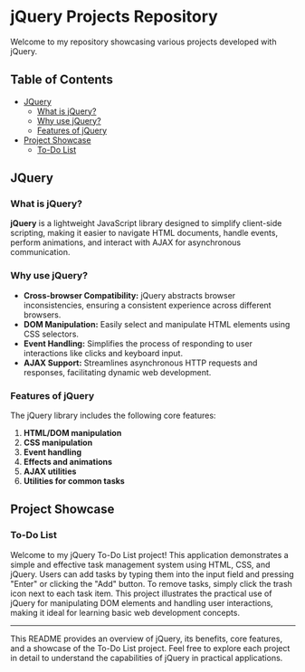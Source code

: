 # jQuery Projects Repository

Welcome to my repository showcasing various projects developed with jQuery.

## Table of Contents

- [JQuery](#jQuery)
  - [What is jQuery?](#what-is-jquery)
  - [Why use jQuery?](#why-use-jquery)
  - [Features of jQuery](#features-of-jquery)
- [Project Showcase](#project-showcase)
  - [To-Do List](#to-do-list)

## JQuery

### What is jQuery?

**jQuery** is a lightweight JavaScript library designed to simplify client-side scripting, making it easier to navigate HTML documents, handle events, perform animations, and interact with AJAX for asynchronous communication.

### Why use jQuery?

- **Cross-browser Compatibility:** jQuery abstracts browser inconsistencies, ensuring a consistent experience across different browsers.
- **DOM Manipulation:** Easily select and manipulate HTML elements using CSS selectors.
- **Event Handling:** Simplifies the process of responding to user interactions like clicks and keyboard input.
- **AJAX Support:** Streamlines asynchronous HTTP requests and responses, facilitating dynamic web development.

### Features of jQuery

The jQuery library includes the following core features:

1. **HTML/DOM manipulation**
2. **CSS manipulation**
3. **Event handling**
4. **Effects and animations**
5. **AJAX utilities**
6. **Utilities for common tasks**

## Project Showcase

### To-Do List

Welcome to my jQuery To-Do List project! This application demonstrates a simple and effective task management system using HTML, CSS, and jQuery. Users can add tasks by typing them into the input field and pressing "Enter" or clicking the "Add" button. To remove tasks, simply click the trash icon next to each task item. This project illustrates the practical use of jQuery for manipulating DOM elements and handling user interactions, making it ideal for learning basic web development concepts.

---

This README provides an overview of jQuery, its benefits, core features, and a showcase of the To-Do List project. Feel free to explore each project in detail to understand the capabilities of jQuery in practical applications.
